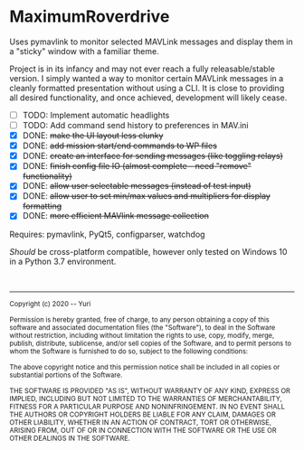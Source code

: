 # MaximumRoverdrive

Uses pymavlink to monitor selected MAVLink messages and display them in a "sticky" window with a familiar theme.

Project is in its infancy and may not ever reach a fully releasable/stable version.  I simply wanted a way to monitor certain MAVLink messages in a cleanly formatted presentation without using a CLI.  It is close to providing all desired functionality, and once achieved, development will likely cease.

- [ ] TODO: Implement automatic headlights
- [ ] TODO: Add command send history to preferences in MAV.ini
- [x] DONE: ~~make the UI layout less clunky~~
- [x] DONE: ~~add mission start/end commands to WP files~~
- [x] DONE: ~~create an interface for sending messages (like toggling relays)~~
- [x] DONE: ~~finish config file IO (almost complete - need "remove" functionality)~~
- [x] DONE: ~~allow user selectable messages (instead of test input)~~
- [x] DONE: ~~allow user to set min/max values and multipliers for display formatting~~
- [x] DONE: ~~more efficient MAVlink message collection~~

Requires: pymavlink, PyQt5, configparser, watchdog

_Should_ be cross-platform compatible, however only tested on Windows 10 in a Python 3.7 environment.

<br><hr>
<sup>Copyright (c) 2020 -- Yuri
<br><br>
Permission is hereby granted, free of charge, to any person obtaining a copy of this software and associated documentation files (the "Software"), to deal in the Software without restriction, including without limitation the rights to use, copy, modify, merge, publish, distribute, sublicense, and/or sell copies of the Software, and to permit persons to whom the Software is furnished to do so, subject to the following conditions:
<br><br>
The above copyright notice and this permission notice shall be included in all copies or substantial portions of the Software.
<br><br>
THE SOFTWARE IS PROVIDED "AS IS", WITHOUT WARRANTY OF ANY KIND, EXPRESS OR IMPLIED, INCLUDING BUT NOT LIMITED TO THE WARRANTIES OF MERCHANTABILITY, FITNESS FOR A PARTICULAR PURPOSE AND NONINFRINGEMENT. IN NO EVENT SHALL THE AUTHORS OR COPYRIGHT HOLDERS BE LIABLE FOR ANY CLAIM, DAMAGES OR OTHER LIABILITY, WHETHER IN AN ACTION OF CONTRACT, TORT OR OTHERWISE, ARISING FROM, OUT OF OR IN CONNECTION WITH THE SOFTWARE OR THE USE OR OTHER DEALINGS IN THE SOFTWARE.</sup>
